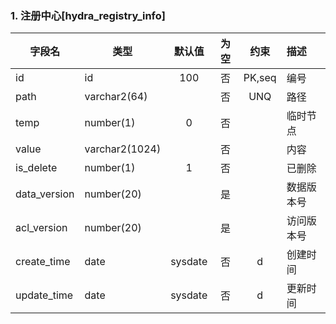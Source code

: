 ###  1. 注册中心[hydra_registry_info]

| 字段名       | 类型           | 默认值  | 为空  |  约束  | 描述       |
| ------------ | -------------- | :-----: | :---: | :----: | :--------- |
| id           | id             |   100   |  否   | PK,seq | 编号       |
| path         | varchar2(64)   |         |  否   |  UNQ   | 路径       |
| temp         | number(1)      |    0    |  否   |        | 临时节点   |
| value        | varchar2(1024) |         |  否   |        | 内容       |
| is_delete    | number(1)      |    1    |  否   |        | 已删除     |
| data_version | number(20)     |         |  是   |        | 数据版本号 |
| acl_version  | number(20)     |         |  是   |        | 访问版本号 |
| create_time  | date           | sysdate |  否   |   d    | 创建时间   |
| update_time  | date           | sysdate |  否   |   d    | 更新时间   |